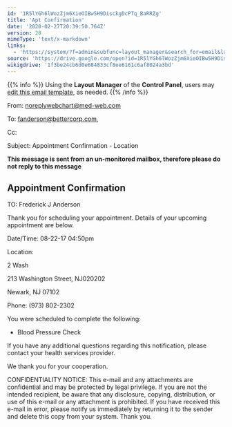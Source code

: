 ```yaml
---
id: '1R5lYGh6lWozZjm6XieOIBw5H9DisckgDcPTq_BaRRZg'
title: 'Apt Confirmation'
date: '2020-02-27T20:39:50.764Z'
version: 28
mimeType: 'text/x-markdown'
links:
  - 'https://system/?f=admin&subfunc=layout_manager&search_for=email&layout_search=Go&lv_layout_manager_limit=0&opp=edit&doc_type=EAPTC&old_module=Email&old_name=Apt+Confirmation&active=0'
source: 'https://drive.google.com/open?id=1R5lYGh6lWozZjm6XieOIBw5H9DisckgDcPTq_BaRRZg'
wikigdrive: '1f3be24cb6d0e684833cf8ee6161c6af8024a3bd'
---
```

{{% info %}}
Using the **Layout Manager** of the **Control Panel**, users may [edit this email template](https://system/?f=admin&subfunc=layout_manager&search_for=email&layout_search=Go&lv_layout_manager_limit=0&opp=edit&doc_type=EAPTC&old_module=Email&old_name=Apt+Confirmation&active=0), as needed.
{{% /info %}}

From: noreplywebchart@med-web.com

To: fanderson@bettercorp.com,

Cc:

Subject: Appointment Confirmation - Location

****This message is sent from an un-monitored mailbox, therefore please do not reply to this message****

## Appointment Confirmation

TO: Frederick J Anderson

Thank you for scheduling your appointment. Details of your upcoming appointment are below.

Date/Time: 08-22-17 04:50pm

Location:

2 Wash

213 Washington Street, NJ020202

Newark, NJ 07102

Phone: (973) 802-2302

You were scheduled to complete the following:

* Blood Pressure Check

If you have any additional questions regarding this notification, please contact your health services provider.

We thank you for your cooperation.

CONFIDENTIALITY NOTICE: This e-mail and any attachments are confidential and may be protected by legal privilege. If you are not the intended recipient, be aware that any disclosure, copying, distribution, or use of this e-mail or any attachment is prohibited. If you have received this e-mail in error, please notify us immediately by returning it to the sender and delete this copy from your system. Thank you.

